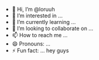 - 👋 Hi, I’m @loruuh
- 👀 I’m interested in ...
- 🌱 I’m currently learning ...
- 💞️ I’m looking to collaborate on ...
- 📫 How to reach me ...
- 😄 Pronouns: ...
- ⚡ Fun fact: ...
hey guys
<!---
loruuh/loruuh is a ✨ special ✨ repository because its `README.md` (this file) appears on your GitHub profile.
You can click the Preview link to take a look at your changes.
--->
